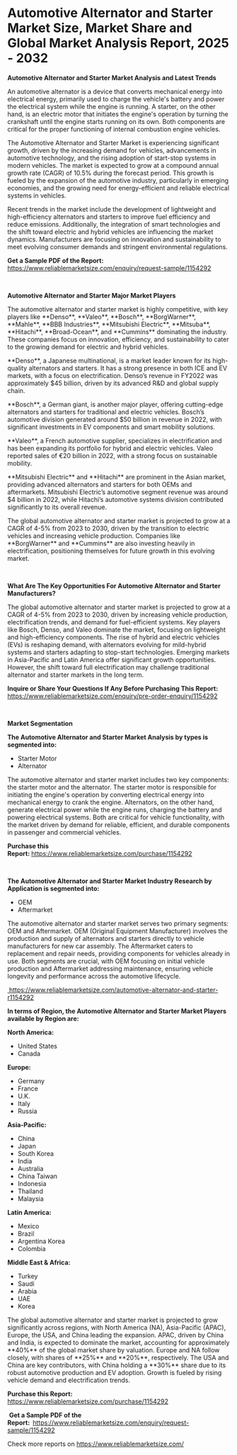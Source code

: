 <p><h1>Automotive Alternator and Starter Market Size, Market Share and Global Market Analysis Report, 2025 - 2032</h1></p><p><strong>Automotive Alternator and Starter Market Analysis and Latest Trends</strong></p>
<p><p>An automotive alternator is a device that converts mechanical energy into electrical energy, primarily used to charge the vehicle's battery and power the electrical system while the engine is running. A starter, on the other hand, is an electric motor that initiates the engine's operation by turning the crankshaft until the engine starts running on its own. Both components are critical for the proper functioning of internal combustion engine vehicles.</p><p>The Automotive Alternator and Starter Market is experiencing significant growth, driven by the increasing demand for vehicles, advancements in automotive technology, and the rising adoption of start-stop systems in modern vehicles. The market is expected to grow at a compound annual growth rate (CAGR) of 10.5% during the forecast period. This growth is fueled by the expansion of the automotive industry, particularly in emerging economies, and the growing need for energy-efficient and reliable electrical systems in vehicles.</p><p>Recent trends in the market include the development of lightweight and high-efficiency alternators and starters to improve fuel efficiency and reduce emissions. Additionally, the integration of smart technologies and the shift toward electric and hybrid vehicles are influencing the market dynamics. Manufacturers are focusing on innovation and sustainability to meet evolving consumer demands and stringent environmental regulations.</p></p>
<p><strong>Get a Sample PDF of the Report:&nbsp;</strong> <a href="https://www.reliablemarketsize.com/enquiry/request-sample/1154292?utm_campaign=1911&utm_medium=2&utm_source=Github&utm_content=ia&utm_term=24012025&utm_id=automotive-alternator-and-starter">https://www.reliablemarketsize.com/enquiry/request-sample/1154292</a></p>
<p>&nbsp;</p>
<p><strong>Automotive Alternator and Starter Major Market Players</strong></p>
<p><p>The automotive alternator and starter market is highly competitive, with key players like **Denso**, **Valeo**, **Bosch**, **BorgWarner**, **Mahle**, **BBB Industries**, **Mitsubishi Electric**, **Mitsuba**, **Hitachi**, **Broad-Ocean**, and **Cummins** dominating the industry. These companies focus on innovation, efficiency, and sustainability to cater to the growing demand for electric and hybrid vehicles.</p><p>**Denso**, a Japanese multinational, is a market leader known for its high-quality alternators and starters. It has a strong presence in both ICE and EV markets, with a focus on electrification. Denso’s revenue in FY2022 was approximately $45 billion, driven by its advanced R&D and global supply chain.</p><p>**Bosch**, a German giant, is another major player, offering cutting-edge alternators and starters for traditional and electric vehicles. Bosch’s automotive division generated around $50 billion in revenue in 2022, with significant investments in EV components and smart mobility solutions.</p><p>**Valeo**, a French automotive supplier, specializes in electrification and has been expanding its portfolio for hybrid and electric vehicles. Valeo reported sales of €20 billion in 2022, with a strong focus on sustainable mobility.</p><p>**Mitsubishi Electric** and **Hitachi** are prominent in the Asian market, providing advanced alternators and starters for both OEMs and aftermarkets. Mitsubishi Electric’s automotive segment revenue was around $4 billion in 2022, while Hitachi’s automotive systems division contributed significantly to its overall revenue.</p><p>The global automotive alternator and starter market is projected to grow at a CAGR of 4-5% from 2023 to 2030, driven by the transition to electric vehicles and increasing vehicle production. Companies like **BorgWarner** and **Cummins** are also investing heavily in electrification, positioning themselves for future growth in this evolving market.</p></p>
<p>&nbsp;</p>
<p><strong>What Are The Key Opportunities For Automotive Alternator and Starter Manufacturers?</strong></p>
<p><p>The global automotive alternator and starter market is projected to grow at a CAGR of 4-5% from 2023 to 2030, driven by increasing vehicle production, electrification trends, and demand for fuel-efficient systems. Key players like Bosch, Denso, and Valeo dominate the market, focusing on lightweight and high-efficiency components. The rise of hybrid and electric vehicles (EVs) is reshaping demand, with alternators evolving for mild-hybrid systems and starters adapting to stop-start technologies. Emerging markets in Asia-Pacific and Latin America offer significant growth opportunities. However, the shift toward full electrification may challenge traditional alternator and starter markets in the long term.</p></p>
<p><strong>Inquire or Share Your Questions If Any Before Purchasing This Report:</strong> <a href="https://www.reliablemarketsize.com/enquiry/pre-order-enquiry/1154292?utm_campaign=1911&utm_medium=2&utm_source=Github&utm_content=ia&utm_term=24012025&utm_id=automotive-alternator-and-starter">https://www.reliablemarketsize.com/enquiry/pre-order-enquiry/1154292</a></p>
<p>&nbsp;</p>
<p><strong>Market Segmentation</strong></p>
<p><strong>The Automotive Alternator and Starter Market Analysis by types is segmented into:</strong></p>
<p><ul><li>Starter Motor</li><li>Alternator</li></ul></p>
<p><p>The automotive alternator and starter market includes two key components: the starter motor and the alternator. The starter motor is responsible for initiating the engine's operation by converting electrical energy into mechanical energy to crank the engine. Alternators, on the other hand, generate electrical power while the engine runs, charging the battery and powering electrical systems. Both are critical for vehicle functionality, with the market driven by demand for reliable, efficient, and durable components in passenger and commercial vehicles.</p></p>
<p><strong>Purchase this Report:&nbsp;</strong><a href="https://www.reliablemarketsize.com/purchase/1154292?utm_campaign=1911&utm_medium=2&utm_source=Github&utm_content=ia&utm_term=24012025&utm_id=automotive-alternator-and-starter">https://www.reliablemarketsize.com/purchase/1154292</a></p>
<p>&nbsp;</p>
<p><strong>The Automotive Alternator and Starter Market Industry Research by Application is segmented into:</strong></p>
<p><ul><li>OEM</li><li>Aftermarket</li></ul></p>
<p><p>The automotive alternator and starter market serves two primary segments: OEM and Aftermarket. OEM (Original Equipment Manufacturer) involves the production and supply of alternators and starters directly to vehicle manufacturers for new car assembly. The Aftermarket caters to replacement and repair needs, providing components for vehicles already in use. Both segments are crucial, with OEM focusing on initial vehicle production and Aftermarket addressing maintenance, ensuring vehicle longevity and performance across the automotive lifecycle.</p></p>
<p><a href="https://www.reliablemarketsize.com/automotive-alternator-and-starter-r1154292?utm_campaign=1911&utm_medium=2&utm_source=Github&utm_content=ia&utm_term=24012025&utm_id=automotive-alternator-and-starter">&nbsp;https://www.reliablemarketsize.com/automotive-alternator-and-starter-r1154292</a></p>
<p><strong>In terms of Region, the Automotive Alternator and Starter Market Players available by Region are:</strong></p>
<p>
    <p> <strong> North America: </strong>
        <ul>
            <li>United States</li>
            <li>Canada</li>
        </ul>
        </p> 
    <p> <strong> Europe: </strong>
        <ul>
            <li>Germany</li>
            <li>France</li>
            <li>U.K.</li>
            <li>Italy</li>
            <li>Russia</li>
        </ul>
        </p> 
    <p> <strong> Asia-Pacific: </strong>
        <ul>
            <li>China</li>
            <li>Japan</li>
            <li>South Korea</li>
            <li>India</li>
            <li>Australia</li>
            <li>China Taiwan</li>
            <li>Indonesia</li>
            <li>Thailand</li>
            <li>Malaysia</li>
        </ul>
        </p> 
    <p> <strong> Latin America: </strong>
        <ul>
            <li>Mexico</li>
            <li>Brazil</li>
            <li>Argentina Korea</li>
            <li>Colombia</li>
        </ul>
        </p> 
    <p> <strong> Middle East & Africa: </strong>
        <ul>
            <li>Turkey</li>
            <li>Saudi</li>
            <li>Arabia</li>
            <li>UAE</li>
            <li>Korea</li>
        </ul>
    </p>
    </p>
<p><p>The global automotive alternator and starter market is projected to grow significantly across regions, with North America (NA), Asia-Pacific (APAC), Europe, the USA, and China leading the expansion. APAC, driven by China and India, is expected to dominate the market, accounting for approximately **40%** of the global market share by valuation. Europe and NA follow closely, with shares of **25%** and **20%**, respectively. The USA and China are key contributors, with China holding a **30%** share due to its robust automotive production and EV adoption. Growth is fueled by rising vehicle demand and electrification trends.</p></p>
<p><strong>Purchase this Report: </strong><a href="https://www.reliablemarketsize.com/purchase/1154292?utm_campaign=1911&utm_medium=2&utm_source=Github&utm_content=ia&utm_term=24012025&utm_id=automotive-alternator-and-starter">https://www.reliablemarketsize.com/purchase/1154292</a></p>
<p>&nbsp;<strong>Get a Sample PDF of the Report:&nbsp;&nbsp;</strong><a href="https://www.reliablemarketsize.com/enquiry/request-sample/1154292?utm_campaign=1911&utm_medium=2&utm_source=Github&utm_content=ia&utm_term=24012025&utm_id=automotive-alternator-and-starter">https://www.reliablemarketsize.com/enquiry/request-sample/1154292</a></p>
<p><strong></strong></p>
<p>Check more reports on <a href="https://www.reliablemarketsize.com/?utm_campaign=1911&utm_medium=2&utm_source=Github&utm_content=ia&utm_term=24012025&utm_id=automotive-alternator-and-starter">https://www.reliablemarketsize.com/</a></p>